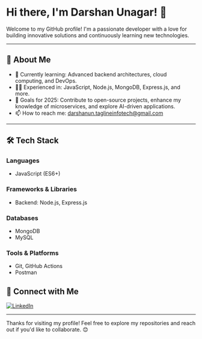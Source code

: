 # Hi there, I'm Darshan Unagar! 👋

Welcome to my GitHub profile! I'm a passionate developer with a love for building innovative solutions and continuously learning new technologies.

---

## 🚀 About Me

- 🌱 Currently learning: Advanced backend architectures, cloud computing, and DevOps.
- 👨‍💻 Experienced in: JavaScript, Node.js, MongoDB, Express.js, and more.
- 🎯 Goals for 2025: Contribute to open-source projects, enhance my knowledge of microservices, and explore AI-driven applications.
- 📫 How to reach me: [darshanun.taglineinfotech@gmail.com](mailto:darshanun.taglineinfotech@gmail.com)

---

## 🛠️ Tech Stack

### Languages
- JavaScript (ES6+)

### Frameworks & Libraries
- Backend: Node.js, Express.js

### Databases
- MongoDB
- MySQL

### Tools & Platforms
- Git, GitHub Actions
- Postman


## 🔗 Connect with Me

[![LinkedIn](https://img.shields.io/badge/LinkedIn-0077B5?style=for-the-badge&logo=linkedin&logoColor=white)]([https://linkedin.com/in/your-linkedin-profile](https://in.linkedin.com/in/darshan-unagar-85260526b))

---

Thanks for visiting my profile! Feel free to explore my repositories and reach out if you'd like to collaborate. 😊
